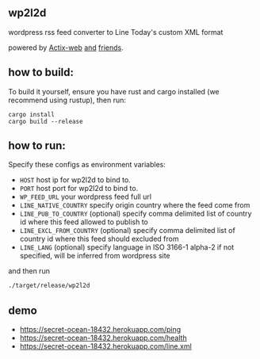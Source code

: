 wp2l2d
---

wordpress rss feed converter to Line Today's custom XML format

powered by [Actix-web](https://actix.rs) [and](https://github.com/rust-syndication/rss) [friends](https://github.com/tafia/quick-xml).


how to build:
---

To build it yourself, ensure you have rust and cargo installed (we recommend using rustup),
then run:
```
cargo install
cargo build --release
```

how to run:
---

Specify these configs as environment variables:

- `HOST` host ip for wp2l2d to bind to.
- `PORT` host port for wp2l2d to bind to.
- `WP_FEED_URL` your wordpress feed full url
- `LINE_NATIVE_COUNTRY` specify origin country where the feed come from
- `LINE_PUB_TO_COUNTRY` (optional) specify comma delimited list of country id where this feed allowed to publish to
- `LINE_EXCL_FROM_COUNTRY` (optional) specify comma delimited list of country id where this feed should excluded from
- `LINE_LANG` (optional) specify language in ISO 3166-1 alpha-2 if not specified, will be inferred from wordpress site

and then run
```bash
./target/release/wp2l2d
```

demo
---
- https://secret-ocean-18432.herokuapp.com/ping
- https://secret-ocean-18432.herokuapp.com/health
- https://secret-ocean-18432.herokuapp.com/line.xml
